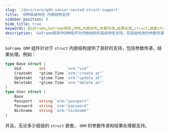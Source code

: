 ```yaml
---
slug: '/docs/core/gdb-senior-nested-struct-support'
title: 'ORM高级特性-内嵌结构支持'
sidebar_position: 9
hide_title: true
keywords: [GoFrame,GoFrame框架,ORM,内嵌结构,参数传递,结果处理,struct,嵌套struct,高级特性,数据库支持]
description: 'GoFrame框架中ORM组件对内嵌结构的高级特性支持，包括结构体的参数传递和结果处理。通过示例讲解了如何在实践中应用这些功能，支持多层级的struct嵌套，提高开发效率。'
---
```


`GoFrame ORM` 组件针对于 `struct` 内嵌结构提供了良好的支持，包括参数传递、结果处理。例如：

```go
type Base struct {
    Uid        int         `orm:"uid"`
    CreateAt   *gtime.Time `orm:"create_at"`
    UpdateAt   *gtime.Time `orm:"update_at"`
    DeleteAt   *gtime.Time `orm:"delete_at"`
}
type User struct {
    Base
    Passport   string `orm:"passport"`
    Password   string `orm:"password"`
    Nickname   string `orm:"nickname"`
}
```

并且，无论多少层级的 `struct` 嵌套， `ORM` 的参数传递和结果处理都支持。